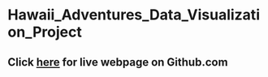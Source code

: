 # Hawaii_Adventures_Data_Visualization_Project

## Click <a href="https://caleman34.github.io/Hawaii_Adventures_Data_Visualization_Project/" rel="noopener" target="_blank">here</a> for live webpage on Github.com
